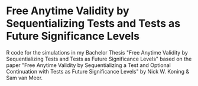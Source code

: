 # Free Anytime Validity by Sequentializing Tests and Tests as Future Significance Levels
R code for the simulations in my Bachelor Thesis "Free Anytime Validity by Sequentializing Tests and Tests as Future Significance Levels" based on the paper "Free Anytime Validity by Sequentializing a Test and Optional
 Continuation with Tests as Future Significance Levels" by Nick W. Koning & Sam van Meer.
